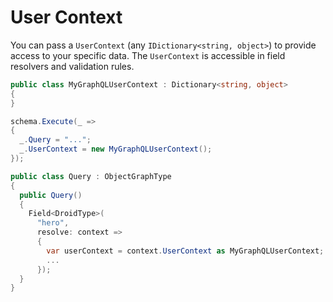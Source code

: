 # User Context

You can pass a `UserContext` (any `IDictionary<string, object>`) to provide access to your specific data.  The `UserContext` is accessible in field resolvers and validation rules.

```csharp
public class MyGraphQLUserContext : Dictionary<string, object>
{
}

schema.Execute(_ =>
{
  _.Query = "...";
  _.UserContext = new MyGraphQLUserContext();
});

public class Query : ObjectGraphType
{
  public Query()
  {
    Field<DroidType>(
      "hero",
      resolve: context =>
      {
        var userContext = context.UserContext as MyGraphQLUserContext;
        ...
      });
  }
}

```
